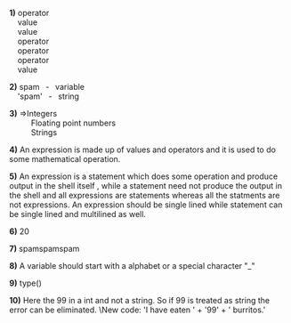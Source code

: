
**1)**
  operator\
&ensp;&nbsp;  value\
&ensp;&nbsp;  value\
&ensp;&nbsp;  operator\
&ensp;&nbsp;  operator\
&ensp;&nbsp;  operator\
&ensp;&nbsp;  value 

**2)**
   spam &ensp;-&ensp; variable\
&ensp;&nbsp;  'spam'&ensp; -&ensp; string

**3)**
  =>Integers\
&ensp;&ensp;&ensp;&ensp;&ensp;   Floating point numbers\
&ensp;&ensp;&ensp;&ensp;&ensp;    Strings

**4)**
  An expression is made up of values and operators and it is used to do some mathematical operation.


**5)**
  An expression is a statement which does some operation and produce output in the shell itself
  , while a statement need not produce the output in the shell and all expressions are statements
  whereas all the statments are not expressions. 
  An expression should be single lined while statement can be single lined and multilined as well.

**6)**
20

**7)**
spamspamspam

**8)**
A variable should start with a alphabet or a special character "_"

**9)**
type()

**10)**
Here the 99 in a int and not a string. So if 99 is treated as string the error can be eliminated.
\New code:
\'I have eaten ' + '99' + ' burritos.'

